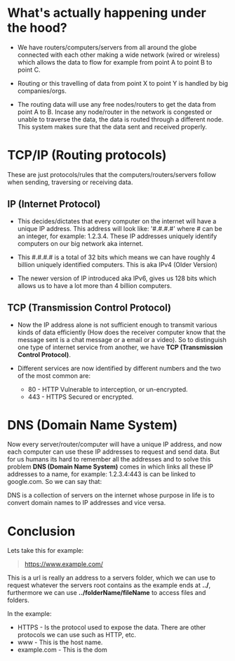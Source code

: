 # What's actually happening under the hood?

- We have routers/computers/servers from all around the globe connected with each other making a wide network (wired or wireless) which allows the data to flow for example from point A to point B to point C.

- Routing or this travelling of data from point X to point Y is handled by big companies/orgs.

- The routing data will use any free nodes/routers to get the data from point A to B. Incase any node/router in the network is congested or unable to traverse the data, the data is routed through a different node. This system makes sure that the data sent and received properly.

# TCP/IP (Routing protocols)

These are just protocols/rules that the computers/routers/servers follow when sending, traversing or receiving data. 

## IP (Internet Protocol)

- This decides/dictates that every computer on the internet will have a unique IP address. This address will look like: '#.#.#.#' where # can be an integer, for example: 1.2.3.4. These IP addresses uniquely identify computers on our big network aka internet.

- This #.#.#.# is a total of 32 bits which means we can have roughly 4 billion uniquely identified computers. This is aka IPv4 (Older Version)

- The newer version of IP introduced aka IPv6, gives us 128 bits which allows us to have a lot more than 4 billion computers.

## TCP (Transmission Control Protocol)

- Now the IP address alone is not sufficient enough to transmit various kinds of data efficiently (How does the receiver computer know that the message sent is a chat message or a email or a video). So to distinguish one type of internet service from another, we have __TCP (Transmission Control Protocol)__. 

- Different services are now identified by different numbers and the two of the most common are:
	- 80 - HTTP
		Vulnerable to interception, or un-encrypted.
	- 443 - HTTPS
		Secured or encrypted.

# DNS (Domain Name System)
Now every server/router/computer will have a unique IP address, and now each computer can use these IP addresses to request and send data. But for us humans its hard to remember all the addresses and to solve this problem **DNS (Domain Name System)** comes in which links all these IP addresses to a name, for example: 1.2.3.4:443 is can be linked to google.com. So we can say that:

DNS is a collection of servers on the internet whose purpose in life is to convert domain names to IP addresses and vice versa.

# Conclusion
Lets take this for example:
>https://www.example.com/

This is a url is really an address to a servers folder, which we can use to request whatever the servers root contains as the example ends at **../**, furthermore we can use **../folderName/fileName** to access files and folders.

In the example:
- HTTPS - Is the protocol used to expose the data. There are other protocols we can use such as HTTP, etc.
- www - This is the host name.
- example.com - This is the dom